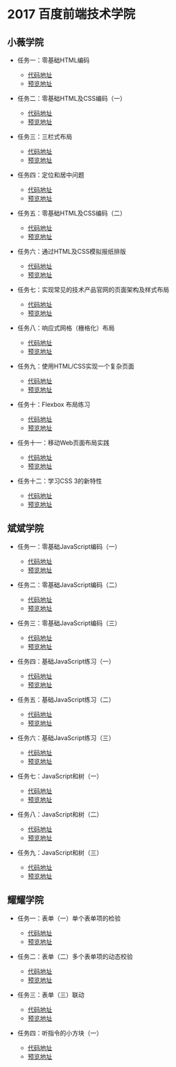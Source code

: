 # 2017 百度前端技术学院
## 小薇学院
- 任务一：零基础HTML编码

    - [代码地址](https://github.com/JimHoo/baidu-ife/blob/gh-pages/XiaoweiSchool/task1)
    - [预览地址](https://jimhoo.github.io/baidu-ife/XiaoweiSchool/task1/task1.html)

- 任务二：零基础HTML及CSS编码（一）

    - [代码地址](https://github.com/JimHoo/baidu-ife/blob/gh-pages/XiaoweiSchool/task2)
    - [预览地址](https://jimhoo.github.io/baidu-ife/XiaoweiSchool/task2/task2.html)

- 任务三：三栏式布局

    - [代码地址](https://github.com/JimHoo/baidu-ife/blob/gh-pages/XiaoweiSchool/task3)
    - [预览地址](https://jimhoo.github.io/baidu-ife/XiaoweiSchool/task3/task3.html)

- 任务四：定位和居中问题

    - [代码地址](https://github.com/JimHoo/baidu-ife/blob/gh-pages/XiaoweiSchool/task4)
    - [预览地址](https://jimhoo.github.io/baidu-ife/XiaoweiSchool/task4/task4.html)

- 任务五：零基础HTML及CSS编码（二）

    - [代码地址](https://github.com/JimHoo/baidu-ife/blob/gh-pages/XiaoweiSchool/task5)
    - [预览地址](https://jimhoo.github.io/baidu-ife/XiaoweiSchool/task5/task5.html)

- 任务六：通过HTML及CSS模拟报纸排版

    - [代码地址](https://github.com/JimHoo/baidu-ife/blob/gh-pages/XiaoweiSchool/task6)
    - [预览地址](https://jimhoo.github.io/baidu-ife/XiaoweiSchool/task6/task6.html)

- 任务七：实现常见的技术产品官网的页面架构及样式布局

    - [代码地址](https://github.com/JimHoo/baidu-ife/blob/gh-pages/XiaoweiSchool/task7)
    - [预览地址](https://jimhoo.github.io/baidu-ife/XiaoweiSchool/task7/task7.html)

- 任务八：响应式网格（栅格化）布局

    - [代码地址](https://github.com/JimHoo/baidu-ife/blob/gh-pages/XiaoweiSchool/task8)
    - [预览地址](https://jimhoo.github.io/baidu-ife/XiaoweiSchool/task8/task8.html)  

- 任务九：使用HTML/CSS实现一个复杂页面

    - [代码地址](https://github.com/JimHoo/baidu-ife/blob/gh-pages/XiaoweiSchool/task9)
    - [预览地址](https://jimhoo.github.io/baidu-ife/XiaoweiSchool/task9/task9.html)

- 任务十：Flexbox 布局练习
    - [代码地址](https://github.com/JimHoo/baidu-ife/blob/gh-pages/XiaoweiSchool/task10)
    - [预览地址](https://jimhoo.github.io/baidu-ife/XiaoweiSchool/task10/task10.html)  

- 任务十一：移动Web页面布局实践
    - [代码地址](https://github.com/JimHoo/baidu-ife/blob/gh-pages/XiaoweiSchool/task11)
    - [预览地址](https://jimhoo.github.io/baidu-ife/XiaoweiSchool/task11/task11.html)  

- 任务十二：学习CSS 3的新特性
    - [代码地址](https://github.com/JimHoo/baidu-ife/blob/gh-pages/XiaoweiSchool/task12/task12.html)
    - [预览地址](https://jimhoo.github.io/baidu-ife/XiaoweiSchool/task12/task12.html)  

## 斌斌学院
- 任务一：零基础JavaScript编码（一）
    - [代码地址](https://github.com/JimHoo/baidu-ife/blob/gh-pages/BinbinSchool/task1/task1.html)
    - [预览地址](https://jimhoo.github.io/baidu-ife/BinbinSchool/task1/task1.html)  

- 任务二：零基础JavaScript编码（二）
    - [代码地址](https://github.com/JimHoo/baidu-ife/blob/gh-pages/BinbinSchool/task2/task2.html)
    - [预览地址](https://jimhoo.github.io/baidu-ife/BinbinSchool/task2/task2.html)  

- 任务三：零基础JavaScript编码（三）
    - [代码地址](https://github.com/JimHoo/baidu-ife/blob/gh-pages/BinbinSchool/task3/task3.html)
    - [预览地址](https://jimhoo.github.io/baidu-ife/BinbinSchool/task3/task3.html)  

- 任务四：基础JavaScript练习（一）
    - [代码地址](https://github.com/JimHoo/baidu-ife/blob/gh-pages/BinbinSchool/task4/task4.html)
    - [预览地址](https://jimhoo.github.io/baidu-ife/BinbinSchool/task4/task4.html)  

- 任务五：基础JavaScript练习（二）
    - [代码地址](https://github.com/JimHoo/baidu-ife/blob/gh-pages/BinbinSchool/task5/task5.html)
    - [预览地址](https://jimhoo.github.io/baidu-ife/BinbinSchool/task5/task5.html)  

- 任务六：基础JavaScript练习（三）
    - [代码地址](https://github.com/JimHoo/baidu-ife/blob/gh-pages/BinbinSchool/task6/task6.html)
    - [预览地址](https://jimhoo.github.io/baidu-ife/BinbinSchool/task6/task6.html)  

- 任务七：JavaScript和树（一）
    - [代码地址](https://github.com/JimHoo/baidu-ife/blob/gh-pages/BinbinSchool/task7/task7.html)
    - [预览地址](https://jimhoo.github.io/baidu-ife/BinbinSchool/task7/task7.html)  

- 任务八：JavaScript和树（二）
    - [代码地址](https://github.com/JimHoo/baidu-ife/blob/gh-pages/BinbinSchool/task8/task8.html)
    - [预览地址](https://jimhoo.github.io/baidu-ife/BinbinSchool/task8/task8.html)  

- 任务九：JavaScript和树（三）
    - [代码地址](https://github.com/JimHoo/baidu-ife/blob/gh-pages/BinbinSchool/task9/task9.html)
    - [预览地址](https://jimhoo.github.io/baidu-ife/BinbinSchool/task9/task9.html)  

## 耀耀学院
- 任务一：表单（一）单个表单项的检验
    - [代码地址](https://github.com/JimHoo/baidu-ife/blob/gh-pages/YaoyaoSchool/task1/task1.html)
    - [预览地址](https://jimhoo.github.io/baidu-ife/YaoyaoSchool/task1/task1.html)  

- 任务二：表单（二）多个表单项的动态校验
    - [代码地址](https://github.com/JimHoo/baidu-ife/blob/gh-pages/YaoyaoSchool/task2/task2.html)
    - [预览地址](https://jimhoo.github.io/baidu-ife/YaoyaoSchool/task2/task2.html)  

- 任务三：表单（三）联动
    - [代码地址](https://github.com/JimHoo/baidu-ife/blob/gh-pages/YaoyaoSchool/task3/task3.html)
    - [预览地址](https://jimhoo.github.io/baidu-ife/YaoyaoSchool/task3/task3.html)  

- 任务四：听指令的小方块（一）
    - [代码地址](https://github.com/JimHoo/baidu-ife/blob/gh-pages/YaoyaoSchool/task4/task4.html)
    - [预览地址](https://jimhoo.github.io/baidu-ife/YaoyaoSchool/task4/task4.html)  
